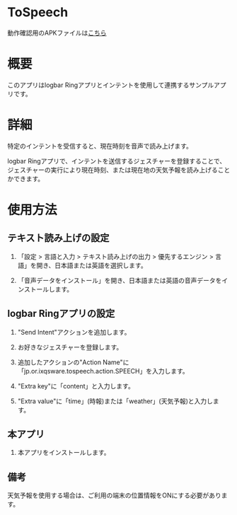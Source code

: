 ToSpeech
===

動作確認用のAPKファイルは[こちら](https://github.com/hisanaka/ToSpeech/blob/master/app/app-debug.apk)

# 概要

このアプリはlogbar Ringアプリとインテントを使用して連携するサンプルアプリです。

# 詳細

特定のインテントを受信すると、現在時刻を音声で読み上げます。

logbar Ringアプリで、インテントを送信するジェスチャーを登録することで、ジェスチャーの実行により現在時刻、または現在地の天気予報を読み上げることかできます。

# 使用方法

## テキスト読み上げの設定

1. 「設定 > 言語と入力 > テキスト読み上げの出力 > 優先するエンジン > 言語」を開き、日本語または英語を選択します。

1. 「音声データをインストール」を開き、日本語または英語の音声データをインストールします。

## logbar Ringアプリの設定

1. "Send Intent"アクションを追加します。

1. お好きなジェスチャーを登録します。

1. 追加したアクションの"Action Name"に「jp.or.ixqsware.tospeech.action.SPEECH」を入力します。

1. "Extra key"に「content」と入力します。

1. "Extra value"に「time」(時報)または「weather」(天気予報)と入力します。

## 本アプリ

1. 本アプリをインストールします。

## 備考

天気予報を使用する場合は、ご利用の端末の位置情報をONにする必要があります。
